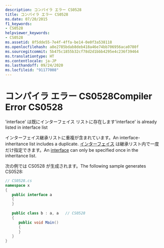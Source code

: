 ```yaml
---
description: コンパイラ エラー CS0528
title: コンパイラ エラー CS0528
ms.date: 07/20/2015
f1_keywords:
- CS0528
helpviewer_keywords:
- CS0528
ms.assetid: 8f5dde55-7e4f-4ffa-be14-0e0f3a538118
ms.openlocfilehash: a8e2785bdab8deb418a46e74bb706956aca0780f
ms.sourcegitcommit: 5b475c1855b32cf78d2d1bbb4295e4c236f39464
ms.translationtype: HT
ms.contentlocale: ja-JP
ms.lasthandoff: 09/24/2020
ms.locfileid: "91177008"
---
```

# <a name="compiler-error-cs0528"></a><span data-ttu-id="63c4c-103">コンパイラ エラー CS0528</span><span class="sxs-lookup"><span data-stu-id="63c4c-103">Compiler Error CS0528</span></span>

<span data-ttu-id="63c4c-104">'interface' は既にインターフェイス リストに存在します</span><span class="sxs-lookup"><span data-stu-id="63c4c-104">'interface' is already listed in interface list</span></span>  
  
 <span data-ttu-id="63c4c-105">インターフェイス継承リストに重複が含まれています。</span><span class="sxs-lookup"><span data-stu-id="63c4c-105">An interface-inheritance list includes a duplicate.</span></span> <span data-ttu-id="63c4c-106">[インターフェイス](../language-reference/keywords/interface.md) は継承リスト内で一度だけ指定できます。</span><span class="sxs-lookup"><span data-stu-id="63c4c-106">An [interface](../language-reference/keywords/interface.md) can only be specified once in the inheritance list.</span></span>  
  
 <span data-ttu-id="63c4c-107">次の例では CS0528 が生成されます。</span><span class="sxs-lookup"><span data-stu-id="63c4c-107">The following sample generates CS0528:</span></span>  
  
```csharp  
// CS0528.cs  
namespace x  
{  
   public interface a  
   {  
   }  
  
   public class b : a, a   // CS0528  
   {  
      public void Main()  
      {  
      }  
   }  
}  
```
